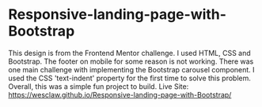 # Responsive-landing-page-with-Bootstrap
This design is from the Frontend Mentor challenge. I used HTML, CSS and Bootstrap. The footer on mobile for some reason is not working. There was one main challenge with implementing the Bootstrap carousel component. I used the CSS 'text-indent' property for the first time to solve this problem. Overall, this was a simple fun project to build.
Live Site: https://wesclaw.github.io/Responsive-landing-page-with-Bootstrap/
